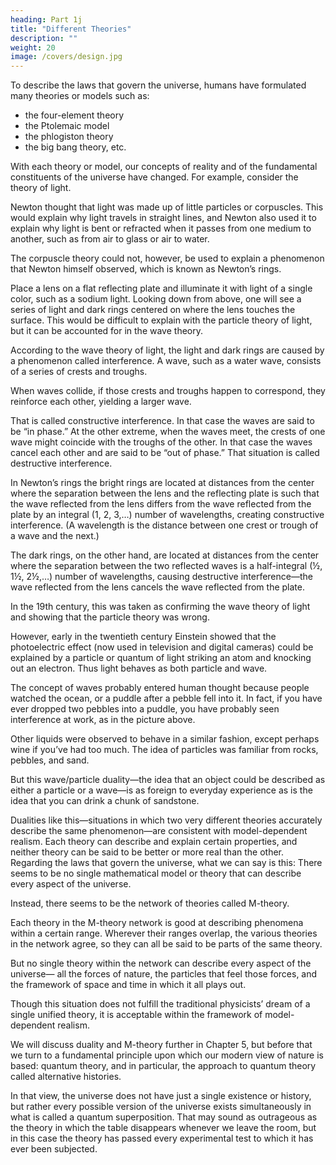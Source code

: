 ```yaml
---
heading: Part 1j
title: "Different Theories"
description: ""
weight: 20
image: /covers/design.jpg
---
```



To describe the laws that govern the universe, humans have formulated many theories or models such as:
- the four-element theory
- the Ptolemaic model
- the phlogiston theory
- the big bang theory, etc. 

With each theory or model, our concepts of reality and of the fundamental constituents of the universe have changed. For example, consider the theory of light. 

Newton thought that light was made up of little particles or corpuscles. This would explain why light travels in straight lines, and Newton also used it to explain why light is bent or refracted when it passes from one medium to another, such as from air to glass or air to water.

The corpuscle theory could not, however, be used to explain a phenomenon that Newton himself observed, which is known as Newton’s rings. 

Place a lens on a flat reflecting plate and illuminate it with light of a single color, such as a sodium light. Looking down from above, one will see a
series of light and dark rings centered on where the lens touches the surface. This would be
difficult to explain with the particle theory of light, but it can be accounted for in the wave theory.

According to the wave theory of light, the light and dark rings are caused by a phenomenon called
interference. A wave, such as a water wave, consists of a series of crests and troughs. 

When waves collide, if those crests and troughs happen to correspond, they reinforce each other, yielding a
larger wave. 

That is called constructive interference. In that case the waves are said to be “in phase.” At the other extreme, when the waves meet, the crests of one wave might coincide with the troughs of the other. In that case the waves cancel each other and are said to be “out of phase.”
That situation is called destructive interference.


In Newton’s rings the bright rings are located at distances from the center where the separation between the lens and the reflecting plate is such that the wave reflected from the lens differs from the wave reflected from the plate by an integral (1, 2, 3,…) number of wavelengths, creating constructive interference. (A wavelength is the distance between one crest or trough of a wave and the next.) 

The dark rings, on the other hand, are located at distances from the center where the separation between the two reflected waves is a half-integral (½, 1½, 2½,…) number of wavelengths, causing destructive interference—the wave reflected from the lens cancels the wave reflected from the plate.

In the 19th century, this was taken as confirming the wave theory of light and showing that
the particle theory was wrong.

However, early in the twentieth century Einstein showed that the
photoelectric effect (now used in television and digital cameras) could be explained by a particle
or quantum of light striking an atom and knocking out an electron. Thus light behaves as both
particle and wave.

The concept of waves probably entered human thought because people watched the ocean, or a puddle after a pebble fell into it. In fact, if you have ever dropped two pebbles into a puddle, you have probably seen interference at work, as in the picture above. 

Other liquids were observed to behave in a similar fashion, except perhaps wine if you’ve had too much. The idea of particles was familiar from rocks, pebbles, and sand. 

But this wave/particle duality—the idea that an object could be described as either a particle or a wave—is as foreign to everyday experience as is the idea that you can drink a chunk of sandstone.


Dualities like this—situations in which two very different theories accurately describe the same phenomenon—are consistent with model-dependent realism. Each theory can describe and explain certain properties, and neither theory can be said to be better or more real than the other.
Regarding the laws that govern the universe, what we can say is this: There seems to be no single
mathematical model or theory that can describe every aspect of the universe. 

Instead, there seems to be the network of theories called M-theory. 

Each theory in the M-theory network is good at describing phenomena within a certain range. Wherever their ranges overlap, the various theories in the network agree, so they can all be said to be parts of the same theory. 

But no single theory within the network can describe every aspect of the universe—
all the forces of nature, the particles that feel those forces, and the framework of space and time in
which it all plays out.

Though this situation does not fulfill the traditional physicists’ dream of a single unified theory, it is acceptable within the framework of model-dependent realism. 

We will discuss duality and M-theory further in Chapter 5, but before that we turn to a fundamental principle upon which our modern view of nature is based: quantum theory, and in particular, the approach to quantum theory called alternative histories. 

In that view, the universe does not have just a single existence or history, but rather every possible version of the universe exists simultaneously in what is called a quantum superposition. That may sound as outrageous as the theory in which the table disappears whenever we leave the room, but in this case the theory has passed every experimental test to which it has ever been subjected.

